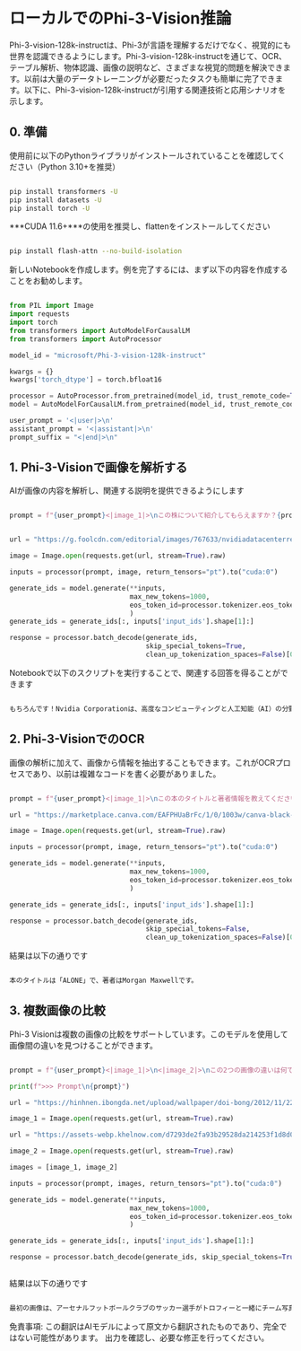 # **ローカルでのPhi-3-Vision推論**

Phi-3-vision-128k-instructは、Phi-3が言語を理解するだけでなく、視覚的にも世界を認識できるようにします。Phi-3-vision-128k-instructを通じて、OCR、テーブル解析、物体認識、画像の説明など、さまざまな視覚的問題を解決できます。以前は大量のデータトレーニングが必要だったタスクも簡単に完了できます。以下に、Phi-3-vision-128k-instructが引用する関連技術と応用シナリオを示します。

## **0. 準備**

使用前に以下のPythonライブラリがインストールされていることを確認してください（Python 3.10+を推奨）


```bash

pip install transformers -U
pip install datasets -U
pip install torch -U

```

***CUDA 11.6+***の使用を推奨し、flattenをインストールしてください


```bash

pip install flash-attn --no-build-isolation

```

新しいNotebookを作成します。例を完了するには、まず以下の内容を作成することをお勧めします。


```python

from PIL import Image
import requests
import torch
from transformers import AutoModelForCausalLM
from transformers import AutoProcessor

model_id = "microsoft/Phi-3-vision-128k-instruct"

kwargs = {}
kwargs['torch_dtype'] = torch.bfloat16

processor = AutoProcessor.from_pretrained(model_id, trust_remote_code=True)
model = AutoModelForCausalLM.from_pretrained(model_id, trust_remote_code=True, torch_dtype="auto").cuda()

user_prompt = '<|user|>\n'
assistant_prompt = '<|assistant|>\n'
prompt_suffix = "<|end|>\n"

```


## **1. Phi-3-Visionで画像を解析する**

AIが画像の内容を解析し、関連する説明を提供できるようにします


```python

prompt = f"{user_prompt}<|image_1|>\nこの株について紹介してもらえますか？{prompt_suffix}{assistant_prompt}"


url = "https://g.foolcdn.com/editorial/images/767633/nvidiadatacenterrevenuefy2017tofy2024.png"

image = Image.open(requests.get(url, stream=True).raw)

inputs = processor(prompt, image, return_tensors="pt").to("cuda:0")

generate_ids = model.generate(**inputs, 
                              max_new_tokens=1000,
                              eos_token_id=processor.tokenizer.eos_token_id,
                              )
generate_ids = generate_ids[:, inputs['input_ids'].shape[1]:]

response = processor.batch_decode(generate_ids, 
                                  skip_special_tokens=True, 
                                  clean_up_tokenization_spaces=False)[0]

```

Notebookで以下のスクリプトを実行することで、関連する回答を得ることができます


```txt

もちろんです！Nvidia Corporationは、高度なコンピューティングと人工知能（AI）の分野で世界をリードする企業です。Nvidiaは、画像やビデオの処理とレンダリングに特化したグラフィックス処理ユニット（GPU）を設計・開発しています。NvidiaのGPUは、プロフェッショナルビジュアライゼーション、データセンター、ゲーミングなどで広く使用されています。同社はまた、GPUの機能を強化するためのソフトウェアとサービスも提供しています。Nvidiaの革新的な技術は、自動車、医療、エンターテイメントなど、さまざまな産業で応用されています。同社の株式は主要な株式市場で公開取引されています。

```


## **2. Phi-3-VisionでのOCR**

画像の解析に加えて、画像から情報を抽出することもできます。これがOCRプロセスであり、以前は複雑なコードを書く必要がありました。


```python

prompt = f"{user_prompt}<|image_1|>\nこの本のタイトルと著者情報を教えてください。{prompt_suffix}{assistant_prompt}"

url = "https://marketplace.canva.com/EAFPHUaBrFc/1/0/1003w/canva-black-and-white-modern-alone-story-book-cover-QHBKwQnsgzs.jpg"

image = Image.open(requests.get(url, stream=True).raw)

inputs = processor(prompt, image, return_tensors="pt").to("cuda:0")

generate_ids = model.generate(**inputs, 
                              max_new_tokens=1000,
                              eos_token_id=processor.tokenizer.eos_token_id,
                              )

generate_ids = generate_ids[:, inputs['input_ids'].shape[1]:]

response = processor.batch_decode(generate_ids, 
                                  skip_special_tokens=False, 
                                  clean_up_tokenization_spaces=False)[0]


```

結果は以下の通りです


```txt

本のタイトルは「ALONE」で、著者はMorgan Maxwellです。

```

## **3. 複数画像の比較**

Phi-3 Visionは複数の画像の比較をサポートしています。このモデルを使用して画像間の違いを見つけることができます。


```python

prompt = f"{user_prompt}<|image_1|>\n<|image_2|>\nこの2つの画像の違いは何ですか？{prompt_suffix}{assistant_prompt}"

print(f">>> Prompt\n{prompt}")

url = "https://hinhnen.ibongda.net/upload/wallpaper/doi-bong/2012/11/22/arsenal-wallpaper-free.jpg"

image_1 = Image.open(requests.get(url, stream=True).raw)

url = "https://assets-webp.khelnow.com/d7293de2fa93b29528da214253f1d8d0/news/uploads/2021/07/Arsenal-1024x576.jpg.webp"

image_2 = Image.open(requests.get(url, stream=True).raw)

images = [image_1, image_2]

inputs = processor(prompt, images, return_tensors="pt").to("cuda:0")

generate_ids = model.generate(**inputs, 
                              max_new_tokens=1000,
                              eos_token_id=processor.tokenizer.eos_token_id,
                              )

generate_ids = generate_ids[:, inputs['input_ids'].shape[1]:]

response = processor.batch_decode(generate_ids, skip_special_tokens=True, clean_up_tokenization_spaces=False)[0]



```


結果は以下の通りです


```txt

最初の画像は、アーセナルフットボールクラブのサッカー選手がトロフィーと一緒にチーム写真を撮っている様子を示しており、2番目の画像は、アーセナルフットボールクラブのサッカー選手が大勢のファンと一緒に勝利を祝っている様子を示しています。2つの画像の違いは、写真が撮影された状況にあります。最初の画像はチームとそのトロフィーに焦点を当てており、2番目の画像は祝勝と勝利の瞬間を捉えています。

```

免責事項: この翻訳はAIモデルによって原文から翻訳されたものであり、完全ではない可能性があります。
出力を確認し、必要な修正を行ってください。